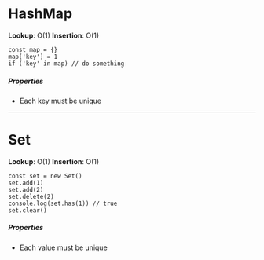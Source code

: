 # HashMap
**Lookup**: O(1)
**Insertion**: O(1)
```node
const map = {}
map['key'] = 1
if ('key' in map) // do something
```
##### Properties
* Each key must be unique

---

# Set
**Lookup**: O(1)
**Insertion**: O(1)
```node
const set = new Set()
set.add(1)
set.add(2)
set.delete(2)
console.log(set.has(1)) // true
set.clear()
```
##### Properties
* Each value must be unique
